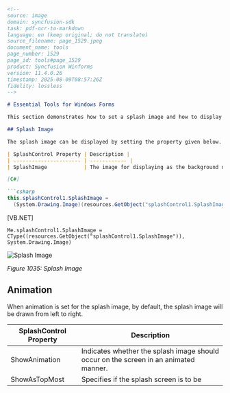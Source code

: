 ```markdown
<!--
source: image
domain: syncfusion-sdk
task: pdf-ocr-to-markdown
language: en (keep original; do not translate)
source_filename: page_1529.jpeg
document_name: tools
page_number: 1529
page_id: tools#page_1529
product: Syncfusion Winforms
version: 11.4.0.26
timestamp: 2025-08-09T08:57:26Z
fidelity: lossless
-->

# Essential Tools for Windows Forms

This section demonstrates how to set a splash image and how to display it with animation.

## Splash Image

The splash image can be displayed by setting the property given below.

| SplashControl Property | Description |
| ---------------------- | ------------ |
| SplashImage            | The image for displaying as the background of the default splash screen. |

[C#]

```csharp
this.splashControl1.SplashImage =
  (System.Drawing.Image)(resources.GetObject("splashControl1.SplashImage"));
```

[VB.NET]

```vbnet
Me.splashControl1.SplashImage = CType((resources.GetObject("splashControl1.SplashImage")), System.Drawing.Image)
```

![Splash Image](https://example.com/splash_image.jpg)

*Figure 1035: Splash Image*

## Animation

When animation is set for the splash image, by default, the splash image will be drawn from left to right.

| SplashControl Property | Description |
| ---------------------- | ------------ |
| ShowAnimation          | Indicates whether the splash image should occur on the screen in an animated manner. |
| ShowAsTopMost          | Specifies if the splash screen is to be |

<!-- tags: [splash screen, windows forms, animation, essential tools] keywords: [splash image, show animation, show as top most, syncfusion] -->
```
